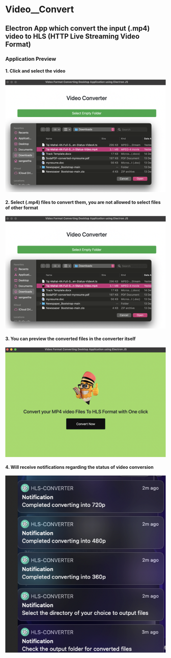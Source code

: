 # Video__Convert
## Electron App which convert the input (.mp4) video to HLS (HTTP Live Streaming Video Format) 

### Application Preview

#### 1. Click and select the video
![Home Screen](images/select%20the%20file.png)


#### 2. Select (.mp4) files to convert them, you are not allowed to select files of other format
![Home Screen](images/select%20the%20file.png)

#### 3. You can preview the converted files in the converter itself
![Home Screen](images/convert.png)



#### 4. Will receive notifications regarding the status of video conversion
![Home Screen](images/notification.png)
